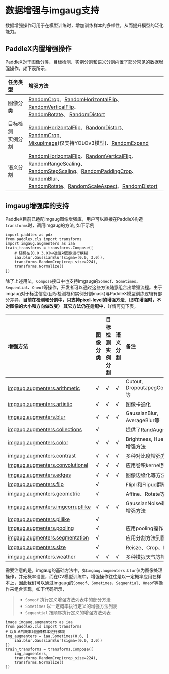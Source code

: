 # 数据增强与imgaug支持

数据增强操作可用于在模型训练时，增加训练样本的多样性，从而提升模型的泛化能力。

## PaddleX内置增强操作

PaddleX对于图像分类、目标检测、实例分割和语义分割内置了部分常见的数据增强操作，如下表所示，

| 任务类型 | 增强方法     |
| :------- | :------------|
| 图像分类 | [RandomCrop](cls_transforms.html#randomcrop)、[RandomHorizontalFlip](cls_transforms.html#randomhorizontalflip)、[RandomVerticalFlip](cls_transforms.html#randomverticalflip)、 <br> [RandomRotate](cls_transforms.html#randomratate)、 [RandomDistort](cls_transforms.html#randomdistort) |
|目标检测<br>实例分割| [RandomHorizontalFlip](det_transforms.html#randomhorizontalflip)、[RandomDistort](det_transforms.html#randomdistort)、[RandomCrop](det_transforms.html#randomcrop)、<br> [MixupImage](det_transforms.html#mixupimage)(仅支持YOLOv3模型)、[RandomExpand](det_transforms.html#randomexpand) |
|语义分割  | [RandomHorizontalFlip](seg_transforms.html#randomhorizontalflip)、[RandomVerticalFlip](seg_transforms.html#randomverticalflip)、[RandomRangeScaling](seg_transforms.html#randomrangescaling)、<br> [RandomStepScaling](seg_transforms.html#randomstepscaling)、[RandomPaddingCrop](seg_transforms.html#randompaddingcrop)、 [RandomBlur](seg_transforms.html#randomblur)、<br> [RandomRotate](seg_transforms.html#randomrotate)、[RandomScaleAspect](seg_transforms.html#randomscaleaspect)、[RandomDistort](seg_transforms.html#randomdistort) |

## imgaug增强库的支持

PaddleX目前已适配imgaug图像增强库，用户可以直接在PaddleX构造`transforms`时，调用imgaug的方法, 如下示例
```
import paddlex as pdx
from paddlex.cls import transforms
import imgaug.augmenters as iaa
train_transforms = transforms.Compose([
    # 随机在[0.0 3.0]中选值对图像进行模糊
    iaa.blur.GaussianBlur(sigma=(0.0, 3.0)),
    transforms.RandomCrop(crop_size=224),
    transforms.Normalize()
])
```
除了上述用法，`Compose`接口中也支持imgaug的`Someof`、`Sometimes`、`Sequential`、`Oneof`等操作，开发者可以通过这些方法随意组合出增强流程。由于imgaug对于标注信息(目标检测框和实例分割mask)与PaddleX模型训练逻辑有部分差异，**目前在检测和分割中，只支持pixel-level的增强方法,（即在增强时，不对图像的大小和方向做改变） 其它方法仍在适配中**，详情可见下表，

| 增强方法 | 图像分类 | 目标检测<br> 实例分割 | 语义分割 | 备注 |
| :------  | :------- | :-------------------- | :------- | :--- |
| [imgaug.augmenters.arithmetic](https://imgaug.readthedocs.io/en/latest/source/api_augmenters_arithmetic.html) |√ |√ |√ | Cutout, DropoutJpegCompression等|
| [imgaug.augmenters.artistic](https://imgaug.readthedocs.io/en/latest/source/api_augmenters_artistic.html) |√ |√ |√ | 图像卡通化|
| [imgaug.augmenters.blur](https://imgaug.readthedocs.io/en/latest/source/api_augmenters_blur.html) |√ |√ |√ | GaussianBlur, AverageBlur等|
| [imgaug.augmenters.collections](https://imgaug.readthedocs.io/en/latest/source/api_augmenters_collections.html) |√ | | |提供了RandAugment方法 |
| [imgaug.augmenters.color](https://imgaug.readthedocs.io/en/latest/source/api_augmenters_color.html) |√ |√ |√ | Brightness, Hue等色调的增强方法|
| [imgaug.augmenters.contrast](https://imgaug.readthedocs.io/en/latest/source/api_augmenters_contrast.html) |√ |√ |√ | 多种对比度增强方式|
| [imgaug.augmenters.convolutional](https://imgaug.readthedocs.io/en/latest/source/api_augmenters_convolutional.html) |√ |√ |√ | 应用卷积kernel到图像 |
| [imgaug.augmenters.edges](https://imgaug.readthedocs.io/en/latest/source/api_augmenters_edges.html) |√ |√ |√ | 图像边缘化等方法|
| [imgaug.augmenters.flip](https://imgaug.readthedocs.io/en/latest/source/api_augmenters_flip.html) |√ | | | Fliplr和Flipud翻转方法|
| [imgaug.augmenters.geometric](https://imgaug.readthedocs.io/en/latest/source/api_augmenters_geometric.html) |√ | | | Affine、Rotate等增强方法|
| [imgaug.augmenters.imgcorruptlike](https://imgaug.readthedocs.io/en/latest/source/api_augmenters_imgcorruptlike.html) |√ |√ |√ | GaussianNoise等图像噪声增强方法|
| [imgaug.augmenters.pillike](https://imgaug.readthedocs.io/en/latest/source/api_augmenters_pillike.html) |√ | | | |
| [imgaug.augmenters.pooling](https://imgaug.readthedocs.io/en/latest/source/api_augmenters_pooling.html) |√ | | |应用pooling操作到图像 |
| [imgaug.augmenters.segmentation](https://imgaug.readthedocs.io/en/latest/source/api_augmenters_segmentation.html) |√ | | | 应用分割方法到图像|
| [imgaug.augmenters.size](https://imgaug.readthedocs.io/en/latest/source/api_augmenters_size.html) |√ | | | Reisze、Crop、Pad等操作|
| [imgaug.augmenters.weather](https://imgaug.readthedocs.io/en/latest/source/api_augmenters_weather.html) |√ |√ |√ | 多种模拟天气等增强方法|

需要注意的是，imgaug的基础方法中，如`imgaug.augmenters.blur`仅为图像处理操作，并无概率设置，而在CV模型训练中，增强操作往往是以一定概率应用在样本上，因此我们可以通过imgaug的`Someof`、`Sometimes`、`Sequential`、`Oneof`等操作来组合实现，如下代码所示，
> - `Someof` 执行定义增强方法列表中的部分方法
> - `Sometimes` 以一定概率执行定义的增强方法列表
> - `Sequential` 按顺序执行定义的增强方法列表
```
image imgaug.augmenters as iaa
from paddlex.cls import transforms
# 以0.6的概率对图像样本进行模糊
img_augmenters = iaa.Sometimes(0.6, [
    iaa.blur.GaussianBlur(sigma=(0.0, 3.0))
])
train_transforms = transforms.Compose([
    img_augmenters,
    transforms.RandomCrop(crop_size=224),
    transforms.Normalize()
])
```
